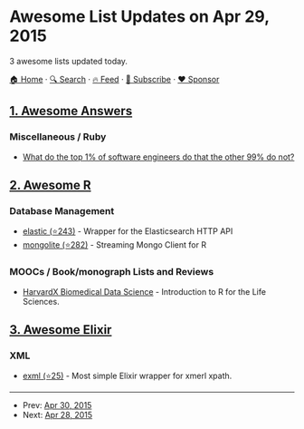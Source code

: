 # Awesome List Updates on Apr 29, 2015

3 awesome lists updated today.

[🏠 Home](/README.md) · [🔍 Search](https://www.trackawesomelist.com/search/) · [🔥 Feed](https://www.trackawesomelist.com/rss.xml) · [📮 Subscribe](https://trackawesomelist.us17.list-manage.com/subscribe?u=d2f0117aa829c83a63ec63c2f&id=36a103854c) · [❤️  Sponsor](https://github.com/sponsors/theowenyoung)



## [1. Awesome Answers](/content/cyberglot/awesome-answers/README.md)

### Miscellaneous / Ruby

*   [What do the top 1% of software engineers do that the other 99% do not?](http://qr.ae/0ILWY)

## [2. Awesome R](/content/qinwf/awesome-R/README.md)

### Database Management

*   [elastic (⭐243)](https://github.com/ropensci/elastic) - Wrapper for the Elasticsearch HTTP API
*   [mongolite (⭐282)](https://github.com/jeroenooms/mongolite) - Streaming Mongo Client for R

### MOOCs / Book/monograph Lists and Reviews

*   [HarvardX Biomedical Data Science](http://simplystatistics.org/2014/11/25/harvardx-biomedical-data-science-open-online-training-curriculum-launches-on-january-19/) - Introduction to R for the Life Sciences.

## [3. Awesome Elixir](/content/h4cc/awesome-elixir/README.md)

### XML

*   [exml (⭐25)](https://github.com/expelledboy/exml) - Most simple Elixir wrapper for xmerl xpath.

---

- Prev: [Apr 30, 2015](/content/2015/04/30/README.md)
- Next: [Apr 28, 2015](/content/2015/04/28/README.md)
